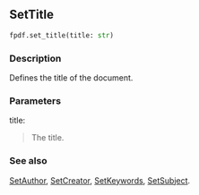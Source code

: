 ## SetTitle ##

```python
fpdf.set_title(title: str)
```
### Description ###

Defines the title of the document.

### Parameters ###

title:
> The title.

### See also ###

[SetAuthor](SetAuthor.md), [SetCreator](SetCreator.md), [SetKeywords](SetKeywords.md), [SetSubject](SetSubject.md).
